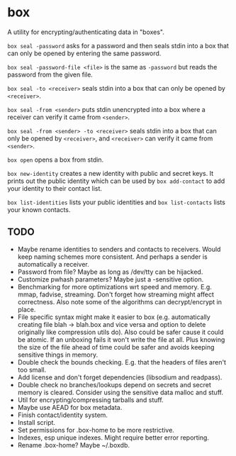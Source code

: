 box
===

A utility for encrypting/authenticating data in "boxes".

`box seal -password` asks for a password and then seals stdin into a box that
can only be opened by entering the same password.

`box seal -password-file <file>` is the same as `-password` but reads the
password from the given file.

`box seal -to <receiver>` seals stdin into a box that can only be opened by
`<receiver>`.

`box seal -from <sender>` puts stdin unencrypted into a box where a receiver
can verify it came from `<sender>`.

`box seal -from <sender> -to <receiver>` seals stdin into a box that can only
be opened by `<receiver>`, and `<receiver>` can verify it came from `<sender>`.

`box open` opens a box from stdin.

`box new-identity` creates a new identity with public and secret keys.  It
prints out the public identity which can be used by `box add-contact` to add
your identity to their contact list.

`box list-identities` lists your public identities and `box list-contacts` lists
your known contacts.

TODO
----

- Maybe rename identities to senders and contacts to receivers.  Would keep
  naming schemes more consistent.  And perhaps a sender is automatically a
  receiver.
- Password from file?  Maybe as long as /dev/tty can be hijacked.
- Customize pwhash parameters?  Maybe just a -sensitive option.
- Benchmarking for more optimizations wrt speed and memory.  E.g. mmap,
  fadvise, streaming.  Don't forget how streaming might affect correctness.
  Also note some of the algorithms can decrypt/encrypt in place.
- File specific syntax might make it easier to box (e.g. automatically
  creating file blah -> blah.box and vice versa and option to delete
  originally like compression utils do).  Also could be safer cause it could
  be atomic.  If an unboxing fails it won't write the file at all.  Plus
  knowing the size of the file ahead of time could be safer and avoids
  keeping sensitive things in memory.
- Double check the bounds checking.  E.g. that the headers of files aren't
  too small.
- Add license and don't forget dependencies (libsodium and readpass).
- Double check no branches/lookups depend on secrets and secret memory is
  cleared.  Consider using the sensitive data malloc and stuff.
- Util for encrypting/compressing tarballs and stuff.
- Maybe use AEAD for box metadata.
- Finish contact/identity system.
- Install script.
- Set permissions for .box-home to be more restrictive.
- Indexes, esp unique indexes.  Might require better error reporting.
- Rename .box-home?  Maybe ~/.boxdb.

